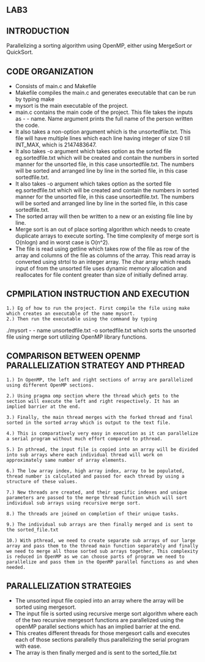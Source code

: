 LAB3
-------------------------------------

INTRODUCTION
------------
Parallelizing a sorting algorithm using OpenMP, either using MergeSort or QuickSort.

CODE ORGANIZATION
-----------------
- Consists of main.c and Makefile
- Makefile compiles the main.c and generates executable that can be run by typing make
- mysort is the main executable of the project.
- main.c contains the main code of the project. This file takes the inputs as  - - name. Name argument prints the full name of the person written the code.
- It also takes a non-option argument which is the unsortedfile.txt. This file will have multiple lines which each line having integer of size 0 till INT_MAX, which is 2147483647.
- It also takes -o argument which takes option as the sorted file eg.sortedfile.txt which will be created and contain the numbers in sorted manner for the unsorted file, in this case unsortedfile.txt. The numbers will be sorted and arranged line by line in the sorted file, in this case sortedfile.txt.
- It also takes -o argument which takes option as the sorted file eg.sortedfile.txt which will be created and contain the numbers in sorted manner for the unsorted file, in this case unsortedfile.txt. The numbers will be sorted and arranged line by line in the sorted file, in this case sortedfile.txt.
- The sorted array will then be written to a new or an existing file line by line.
- Merge sort is an out of place sorting algorithm which needs to create duplicate arrays to execute sorting. The time complexity of merge sort is O(nlogn) and in worst case is O(n^2).
- The file is read using getline which takes row of the file as row of the array and columns of the file as columns of the array. This read array is converted using strtol to an integer array. The char  array which reads input of from the unsorted file uses dynamic memory allocation and reallocates for file content greater than size of initially defined array.


CPMPILATION INSTRUCTION AND EXECUTION
-------------------------------
    1.) Eg of how to run the project. First compile the file using make which creates an executable of the name mysort. 
    2.) Then run the executable using the command by typing
 ./mysort - - name unsortedfile.txt -o sortedfile.txt  which sorts the unsorted file using merge sort utilizing OpenMP library functions.


COMPARISON BETWEEN OPENMP PARALLELIZATION STRATEGY AND PTHREAD 
-------------------

    1.) In OpenMP, the left and right sections of array are parallelized using different OpenMP sections. 

    2.) Using pragma omp section where the thread which gets to the section will execute the left and right respectively. It has an implied barrier at the end.

    3.) Finally, the main thread merges with the forked thread and final sorted in the sorted array which is output to the text file.
    
    4.) This is comparatively very easy in execution as it can parallelize a serial program without much effort compared to pthread.
    
    5.) In pthread, the input file is copied into an array will be divided into sub arrays where each individual thread will work on approximately same number of array elements.
    
    6.) The low array index, high array index, array to be populated, thread number is calculated and passed for each thread by using a structure of these values.
    
    7.) New threads are created, and their specific indexes and unique parameters are passed to the merge thread function which will sort individual sub arrays using recursive merge sort.
    
    8.) The threads are joined on completion of their unique tasks.
    
    9.) The individual sub arrays are then finally merged and is sent to the sorted_file.txt 
    
    10.) With pthread, we need to create separate sub arrays of our large array and pass them to the thread main function separately and finally we need to merge all those sorted sub arrays together, This complexity is reduced in OpenMP as we can choose parts of program we need to parallelize and pass them in the OpenMP parallel functions as and when needed.

PARALLELIZATION STRATEGIES
--------------------------
- The unsorted input file copied into an array where the array will be sorted using mergesort.
- The input file is sorted using recursive merge sort algorithm where each of the two recursive mergesort functions are parallelized using the openMP parallel sections which has an implied barrier at the end.
- This creates different threads for those mergesort calls and executes each of those sections parallelly thus parallelizing the serial program with ease.
- The array is then finally merged and is sent to the sorted_file.txt 


